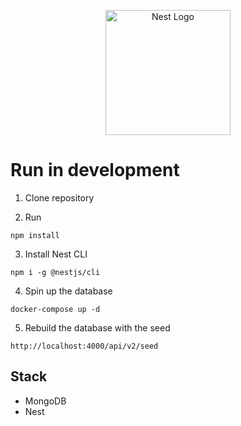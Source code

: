 <p align="center">
  <a href="http://nestjs.com/" target="blank"><img src="https://nestjs.com/img/logo-small.svg" width="200" alt="Nest Logo" /></a>
</p>

# Run in development

1. Clone repository

2. Run
```
npm install
```
3. Install Nest CLI
```
npm i -g @nestjs/cli
```

4. Spin up the database
```
docker-compose up -d
```

5. Rebuild the database with the seed
```
http://localhost:4000/api/v2/seed
```

## Stack
* MongoDB
* Nest